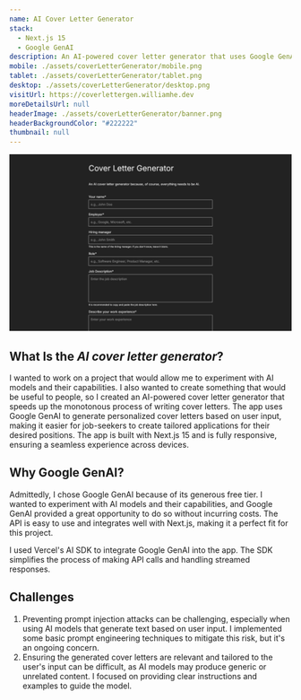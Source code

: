 ```yaml
---
name: AI Cover Letter Generator
stack:
  - Next.js 15
  - Google GenAI
description: An AI-powered cover letter generator that uses Google GenAI to create personalized cover letters based on user input.
mobile: ./assets/coverLetterGenerator/mobile.png
tablet: ./assets/coverLetterGenerator/tablet.png
desktop: ./assets/coverLetterGenerator/desktop.png
visitUrl: https://coverlettergen.williamhe.dev
moreDetailsUrl: null
headerImage: ./assets/coverLetterGenerator/banner.png
headerBackgroundColor: "#222222"
thumbnail: null
---
```


![Screenshot of the desktop site of the AI cover letter web app](./assets/coverLetterGenerator/desktop.png "AI cover letter generator homepage")

## What Is the *AI cover letter generator*?

I wanted to work on a project that would allow me to experiment with AI models and their capabilities. I also wanted to 
create something that would be useful to people, so I created an AI-powered cover letter generator that speeds up the monotonous
process of writing cover letters. The app uses Google GenAI to generate personalized cover letters based on user input,
making it easier for job-seekers to create tailored applications for their desired positions. The app is built with Next.js
15 and is fully responsive, ensuring a seamless experience across devices.

## Why Google GenAI?

Admittedly, I chose Google GenAI because of its generous free tier. I wanted to experiment with AI models and their capabilities,
and Google GenAI provided a great opportunity to do so without incurring costs. The API is easy to use and integrates well
with Next.js, making it a perfect fit for this project.

I used Vercel's AI SDK to integrate Google GenAI into the app. The SDK simplifies the process of making API calls and handling
streamed responses.

## Challenges

1. Preventing prompt injection attacks can be challenging, especially when using AI models that generate text based on user
   input. I implemented some basic prompt engineering techniques to mitigate this risk, but it's an ongoing concern.
2. Ensuring the generated cover letters are relevant and tailored to the user's input can be difficult, as AI models may
   produce generic or unrelated content. I focused on providing clear instructions and examples to guide the model.